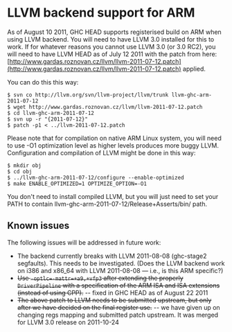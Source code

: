 # LLVM backend support for ARM


As of August 10 2011, GHC HEAD supports registerised build on ARM when using LLVM backend. You will need to have LLVM 3.0 installed for this to work. If for whatever reasons you cannot use LLVM 3.0 (or 3.0 RC2), you will need to have LLVM HEAD as of July 12 2011 with the patch from here: [http://www.gardas.roznovan.cz/llvm/llvm-2011-07-12.patch](http://www.gardas.roznovan.cz/llvm/llvm-2011-07-12.patch) applied.


You can do this this way:

```wiki
$ svn co http://llvm.org/svn/llvm-project/llvm/trunk llvm-ghc-arm-2011-07-12
$ wget http://www.gardas.roznovan.cz/llvm/llvm-2011-07-12.patch
$ cd llvm-ghc-arm-2011-07-12
$ svn up -r "{2011-07-12}"
$ patch -p1 < ../llvm-2011-07-12.patch
```


Please note that for compilation on native ARM Linux system, you will need to use -O1 optimization level as higher levels produces more buggy LLVM. Configuration and compilation of LLVM might be done in this way:

```wiki
$ mkdir obj
$ cd obj
$ ../llvm-ghc-arm-2011-07-12/configure --enable-optimized
$ make ENABLE_OPTIMIZED=1 OPTIMIZE_OPTION=-O1
```


You don't need to install compiled LLVM, but you will just need to set your PATH to contain llvm-ghc-arm-2011-07-12/Release+Asserts/bin/ path.

## Known issues


The following issues will be addressed in future work:

- The backend currently breaks with LLVM 2011-08-08 (ghc-stage2 segfaults).  This needs to be investigated.  (Does the LLVM backend work on i386 and x86_64 with LLVM 2011-08-08 — i.e., is this ARM specific?)
- ~~Use `-optlc=-mattr=+a9,+vfp3` after extending the properly `DriverPipeline` with a specification of the ARM ISA and ISA extensions (instead of using CPP).~~ -- fixed in GHC HEAD as of August 22 2011
- ~~The above patch to LLVM needs to be submitted upstream, but only after we have decided on the final register use.~~ -- we have given up on changing regs mapping and submitted patch upstream. It was merged for LLVM 3.0 release on 2011-10-24
